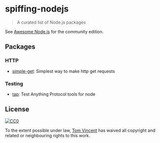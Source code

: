 # spiffing-nodejs

> A curated list of Node.js packages

See [Awesome Node.js](https://github.com/sindresorhus/awesome-nodejs) for the
community edition.

## Packages

### HTTP

* [simple-get](https://github.com/feross/simple-get): Simplest way to make http get requests

### Testing

* [tap](https://github.com/tapjs/node-tap): Test Anything Protocol tools for node

## License

[![CC0](http://i.creativecommons.org/p/zero/1.0/88x31.png)](http://creativecommons.org/publicdomain/zero/1.0/)

To the extent possible under law, [Tom Vincent](https://tlvince.com) has waived
all copyright and related or neighbouring rights to this work.

